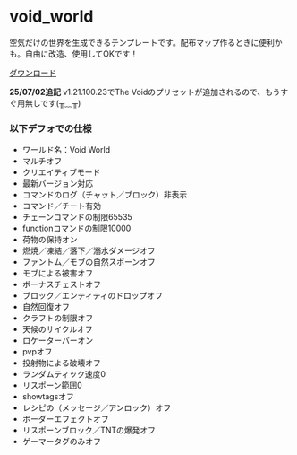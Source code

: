 # void_world
空気だけの世界を生成できるテンプレートです。配布マップ作るときに便利かも。自由に改造、使用してOKです！

[ダウンロード](https://github.com/KKaill/void_world/raw/refs/heads/main/void_world.mctemplate)

**25/07/02追記** v1.21.100.23でThe Voidのプリセットが追加されるので、もうすぐ用無しです(╥﹏╥)
### 以下デフォでの仕様
- ワールド名：Void World
- マルチオフ
- クリエイティブモード
- 最新バージョン対応
- コマンドのログ（チャット／ブロック）非表示
- コマンド／チート有効
- チェーンコマンドの制限65535
- functionコマンドの制限10000
- 荷物の保持オン
- 燃焼／凍結／落下／溺水ダメージオフ
- ファントム／モブの自然スポーンオフ
- モブによる被害オフ
- ボーナスチェストオフ
- ブロック／エンティティのドロップオフ
- 自然回復オフ
- クラフトの制限オフ
- 天候のサイクルオフ
- ロケーターバーオン
- pvpオフ
- 投射物による破壊オフ
- ランダムティック速度0
- リスポーン範囲0
- showtagsオフ
- レシピの（メッセージ／アンロック）オフ
- ボーダーエフェクトオフ
- リスポーンブロック／TNTの爆発オフ
- ゲーマータグのみオフ
